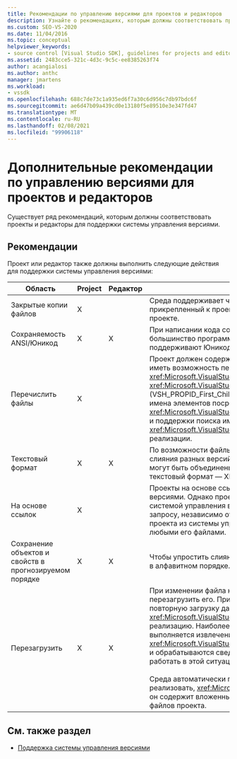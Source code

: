 ```yaml
---
title: Рекомендации по управлению версиями для проектов и редакторов
description: Узнайте о рекомендациях, которым должны соответствовать проекты и редакторы для поддержки системы управления версиями.
ms.custom: SEO-VS-2020
ms.date: 11/04/2016
ms.topic: conceptual
helpviewer_keywords:
- source control [Visual Studio SDK], guidelines for projects and editors
ms.assetid: 2483cce5-321c-4d3c-9c5c-ee8385263f74
author: acangialosi
ms.author: anthc
manager: jmartens
ms.workload:
- vssdk
ms.openlocfilehash: 688c7de73c1a935ed6f7a30c6d956c7db97bdc6f
ms.sourcegitcommit: ae6d47b09a439cd0e13180f5e89510e3e347fd47
ms.translationtype: MT
ms.contentlocale: ru-RU
ms.lasthandoff: 02/08/2021
ms.locfileid: "99906118"
---
```

# <a name="additional-source-control-guidelines-for-projects-and-editors"></a>Дополнительные рекомендации по управлению версиями для проектов и редакторов
Существует ряд рекомендаций, которым должны соответствовать проекты и редакторы для поддержки системы управления версиями.

## <a name="guidelines"></a>Рекомендации
 Проект или редактор также должны выполнить следующие действия для поддержки системы управления версиями:

|Область|Project|Редактор|Сведения|
|----------|-------------|------------|-------------|
|Закрытые копии файлов|X||Среда поддерживает частные копии файлов. То есть каждый пользователь, прикрепленный к проекту, имеет собственную закрытую копию файлов в этом проекте.|
|Сохраняемость ANSI/Юникод|X|X|При написании кода сохраняемости сохранять файлы в форме ANSI, так как большинство программ управления версиями в настоящее время не поддерживают Юникод.|
|Перечислить файлы|X||Проект должен содержать конкретный список всех файлов внутри него и должен иметь возможность перечислить список файлов с помощью <xref:Microsoft.VisualStudio.Shell.Interop.IVsSccProject2> или <xref:Microsoft.VisualStudio.Shell.Interop.IVsHierarchy.GetProperty%2A> (VSH_PROPID_First_Child/Next_Sibling). Проект также должен предоставлять имена элементов посредством его <xref:Microsoft.VisualStudio.Shell.Interop.IVsProject.GetMkDocument%2A> реализации и поддержки поиска имен (включая специальные файлы) с помощью его <xref:Microsoft.VisualStudio.Shell.Interop.IVsProject.IsDocumentInProject%2A> реализации.|
|Текстовый формат|X|X|По возможности файлы должны быть в текстовом формате для поддержки слияния разных версий. Файлы, которые не находятся в текстовом формате, не могут быть объединены с другими версиями файла позже. Предпочтительный текстовый формат — XML.|
|На основе ссылок|X||Проекты на основе ссылок легко поддерживаются в системе управления версиями. Однако проекты на основе каталогов также поддерживаются системой управления версиями, если проект может создать список файлов по запросу, независимо от того, существуют ли эти файлы на диске. При открытии проекта из системы управления версиями файл проекта сначала выдается перед любыми его файлами.|
|Сохранение объектов и свойств в прогнозируемом порядке|X|X|Чтобы упростить слияние, сохраните файлы в определенном порядке, например в алфавитном порядке.|
|Перезагрузить|X|X|При изменении файла на диске редактор должен иметь возможность перезагрузить его. При участии в системе управления версиями среда выполнит повторную загрузку данных, вызвав <xref:Microsoft.VisualStudio.Shell.Interop.IVsPersistDocData2.ReloadDocData%2A> реализацию. Наиболее сложная повторная загрузка происходит, когда выполняется извлечение, когда вызывается Ивскуередиткуерисаве:: <xref:Microsoft.VisualStudio.Shell.Interop.IVsQueryEditQuerySave2.QueryEditFiles%2A> и обрабатываются сведения. Однако код перезагрузки должен быть способен работать в этой ситуации.<br /><br /> Среда автоматически перезагружает файлы проекта. Однако проект должен реализовать, <xref:Microsoft.VisualStudio.Shell.Interop.IVsPersistHierarchyItem2> если он содержит вложенные иерархии для поддержки перезагрузки вложенных файлов проекта.|

## <a name="see-also"></a>См. также раздел
- [Поддержка системы управления версиями](../../extensibility/internals/supporting-source-control.md)

